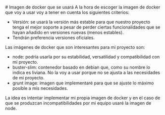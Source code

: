 # Imagen de docker que se usará
A la hora de escoger la imagen de docker que voy a usar voy a tener en cuenta los siguientes criterios:
* Versión: se usará la versión más estable para que nuestro proyecto tenga el mejor soporte a pesar de perder ciertas funcionalidades que se hayan añadido en versiones nuevas (menos estables).
* Tendrán preferencia versiones oficiales. 

Las imágenes de docker que son interesantes para mi proyecto son:
* node: podría usarla por su estabilidad, versatilidad y compatibilidad con mi proyecto.
* buster-slim: contenedor basado en debian que, como su nombre lo indica es liviana. No la voy a usar porque no se ajusta a las necesidades de mi proyecto.
* grunt image: imagen que implementaré para que se ajuste lo máximo posible a mis necesidades.

La idea es intentar implementar mi propia imagen de docker y en el caso de que se produzcan incompatibilidades por mi equipo usaré la imagen de node.